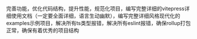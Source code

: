 完善功能，优化代码结构，提升性能，规范化项目，编写完整详细的vitepress详细使用文档（一定要全面详细，语言生动幽默），编写完整详细风格现代化的examples示例项目，解决所有ts类型报错，解决所有eslint报错，确保rollup打包正常，确保有着优秀的项目结构